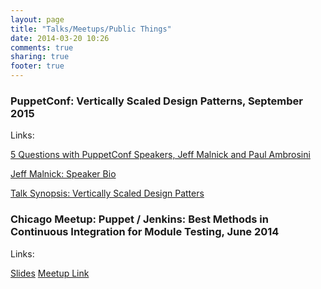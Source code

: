 ```yaml
---
layout: page
title: "Talks/Meetups/Public Things"
date: 2014-03-20 10:26
comments: true
sharing: true
footer: true
---
```

### PuppetConf: Vertically Scaled Design Patterns, September 2015

Links:

  [5 Questions with PuppetConf Speakers, Jeff Malnick and Paul Ambrosini](https://puppetlabs.com/blog/5-questions-puppetconf-speakers-jeff-malnick-and-paul-ambrosini)
  
  [Jeff Malnick: Speaker Bio](http://puppetconf2015.sched.org/speaker/jeff_malnick.1tvocpqp#.VfmlWp1VhBc)
  
  [Talk Synopsis: Vertically Scaled Design Patters](http://puppetconf2015.sched.org/event/6b95bfdabd5b953c1193758be924667b#.Vfmlfp1VhBc)

### Chicago Meetup: Puppet / Jenkins: Best Methods in Continuous Integration for Module Testing, June 2014

Links: 
  
  [Slides](http://www.jeffmalnick.com/blog/2014/06/03/continuous-integration-with-puppet-code/)
  [Meetup Link](http://www.meetup.com/Chicago-Puppet-users-group/events/184544902/)
